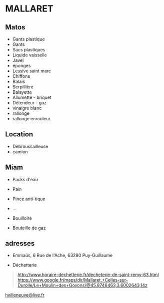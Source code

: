 # MALLARET

## Matos
* Gants plastique
* Gants
* Sacs plastiques
* Liquide vaisselle
* Javel
* éponges
* Lessive saint marc
* Chiffons
* Balais
* Serpillière
* Balayette
* Allumette - briquet
* Détendeur - gaz
* vinaigre blanc
* rallonge
* rallonge enrouleur

## Location
* Débroussailleuse
* camion

## Miam
* Packs d'eau
* Pain
* Pince anti-tique
* ...

* Bouilloire
* Bouteille de gaz

## adresses
* Emmaüs, 6 Rue de l'Ache, 63290 Puy-Guillaume

* Déchetterie
> http://www.horaire-dechetterie.fr/decheterie-de-saint-remy-63.html
> https://www.google.fr/maps/dir/Mallaret,+Celles-sur-Durolle/Le+Moulin+des+Goyons/@45.8746463,3.6002643,14z

hvilleneuve@live.fr
